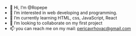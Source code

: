 - 👋 Hi, I’m @Ropepe
- 👀 I’m interested in web developing and programming.
- 🌱 I’m currently learning HTML, css, JavaScript, React
- 💞️ I’m looking to collaborate on my first project
- 📫 you can reach me on my mail: pericavrhovac@gmail.com

<!---
Ropepe/Ropepe is a ✨ special ✨ repository because its `README.md` (this file) appears on your GitHub profile.
You can click the Preview link to take a look at your changes.
--->

